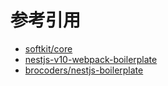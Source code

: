 # 参考引用
- [softkit/core](https://github.com/softkitit/softkit-core)
- [nestjs-v10-webpack-boilerplate](https://github.com/kenso312/nestjs-v10-webpack-boilerplate)
- [brocoders/nestjs-boilerplate](https://github.com/brocoders/nestjs-boilerplate)
